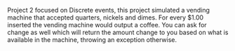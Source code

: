Project 2 focused on Discrete events, this project simulated a vending machine that accepted quarters, nickels and dimes. For
every $1.00 inserted the vending machine would output a coffee. You can ask for change as well which will return the amount
change to you based on what is available in the machine, throwing an exception otherwise.
